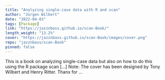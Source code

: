 ```yaml
---
title: "Analyzing single-case data with R and scan"
author: "Jürgen Wilbert"
date: "2022-04-03"
tags: [Package]
link: "https://jazznbass.github.io/scan-Book/"
length_weight: "13.2%"
cover: "https://jazznbass.github.io/scan-Book/images/cover.png"
repo: "jazznbass/scan-Book"
pinned: false
---
```


This is a book on analyzing single-case data but also on how to do this using the R package scan [...] Note: The cover has been designed by Tony Wilbert and Henry Ritter.
Thanx for ...
